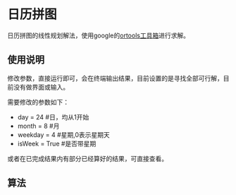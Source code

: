 # 日历拼图

日历拼图的线性规划解法，使用google的[ortools工具箱](https://developers.google.cn/optimization/cp/cp_solver?hl=zh-cn)进行求解。

## 使用说明

修改参数，直接运行即可，会在终端输出结果，目前设置的是寻找全部可行解，目前没有做界面或输入。

需要修改的参数如下：
- day = 24  #日，均从1开始
- month = 8  #月
- weekday = 4  #星期,0表示星期天
- isWeek = True  #是否带星期

或者在已完成结果内有部分已经算好的结果，可直接查看。

## 算法